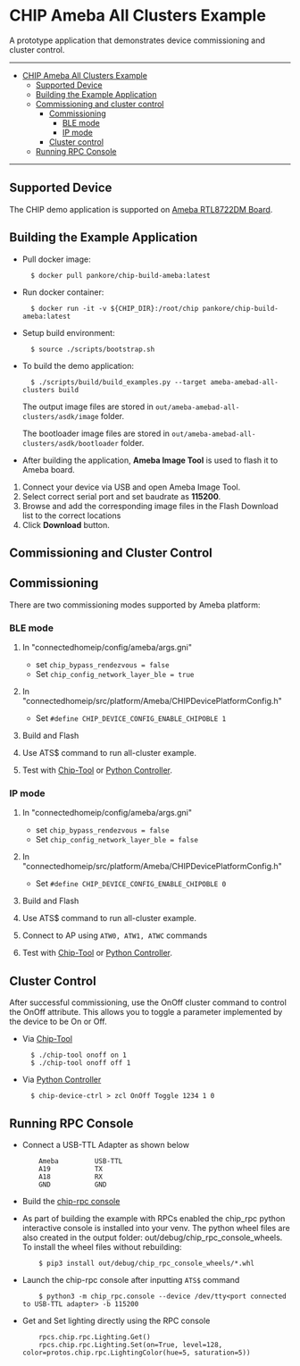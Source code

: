 # CHIP Ameba All Clusters Example

A prototype application that demonstrates device commissioning and cluster
control.

---

-   [CHIP Ameba All Clusters Example](#chip-ameba-all-clusters-example)
    -   [Supported Device](#supported-device)
    -   [Building the Example Application](#building-the-example-application)
    -   [Commissioning and cluster control](#commissioning-and-cluster-control)
        -   [Commissioning](#commissioning)
            -   [BLE mode](#ble-mode)
            -   [IP mode](#ip-mode)
        -   [Cluster control](#cluster-control)
    -   [Running RPC Console](#running-rpc-console)

---

## Supported Device

The CHIP demo application is supported on
[Ameba RTL8722DM Board](https://www.amebaiot.com/en/amebad).

## Building the Example Application

-   Pull docker image:

          $ docker pull pankore/chip-build-ameba:latest

-   Run docker container:

          $ docker run -it -v ${CHIP_DIR}:/root/chip pankore/chip-build-ameba:latest

-   Setup build environment:

          $ source ./scripts/bootstrap.sh

-   To build the demo application:

          $ ./scripts/build/build_examples.py --target ameba-amebad-all-clusters build

    The output image files are stored in
    `out/ameba-amebad-all-clusters/asdk/image` folder.

    The bootloader image files are stored in
    `out/ameba-amebad-all-clusters/asdk/bootloader` folder.

-   After building the application, **Ameba Image Tool** is used to flash it to
    Ameba board.

1. Connect your device via USB and open Ameba Image Tool.
2. Select correct serial port and set baudrate as **115200**.
3. Browse and add the corresponding image files in the Flash Download list to
   the correct locations
4. Click **Download** button.

## Commissioning and Cluster Control

## Commissioning

There are two commissioning modes supported by Ameba platform:

### BLE mode

1. In "connectedhomeip/config/ameba/args.gni"

    - set `chip_bypass_rendezvous = false`
    - Set `chip_config_network_layer_ble = true`

2. In "connectedhomeip/src/platform/Ameba/CHIPDevicePlatformConfig.h"

    - Set `#define CHIP_DEVICE_CONFIG_ENABLE_CHIPOBLE 1`

3. Build and Flash
4. Use ATS\$ command to run all-cluster example.
5. Test with
   [Chip-Tool](https://github.com/project-chip/connectedhomeip/tree/master/examples/chip-tool)
   or
   [Python Controller](https://github.com/project-chip/connectedhomeip/blob/master/docs/guides/python_chip_controller_building.md).

### IP mode

1. In "connectedhomeip/config/ameba/args.gni"

    - set `chip_bypass_rendezvous = false`
    - Set `chip_config_network_layer_ble = false`

2. In "connectedhomeip/src/platform/Ameba/CHIPDevicePlatformConfig.h"

    - Set `#define CHIP_DEVICE_CONFIG_ENABLE_CHIPOBLE 0`

3. Build and Flash
4. Use ATS\$ command to run all-cluster example.
5. Connect to AP using `ATW0, ATW1, ATWC` commands
6. Test with
   [Chip-Tool](https://github.com/project-chip/connectedhomeip/tree/master/examples/chip-tool)
   or
   [Python Controller](https://github.com/project-chip/connectedhomeip/blob/master/docs/guides/python_chip_controller_building.md).

## Cluster Control

After successful commissioning, use the OnOff cluster command to control the
OnOff attribute. This allows you to toggle a parameter implemented by the device
to be On or Off.

-   Via
    [Chip-Tool](https://github.com/project-chip/connectedhomeip/tree/master/examples/chip-tool#using-the-client-to-send-matter-commands)

          $ ./chip-tool onoff on 1
          $ ./chip-tool onoff off 1

-   Via
    [Python Controller](https://github.com/project-chip/connectedhomeip/blob/master/docs/guides/python_chip_controller_building.md#step-8-control-application-zcl-clusters)

          $ chip-device-ctrl > zcl OnOff Toggle 1234 1 0

## Running RPC Console

-   Connect a USB-TTL Adapter as shown below

            Ameba         USB-TTL
            A19           TX
            A18           RX
            GND           GND

-   Build the
    [chip-rpc console](https://github.com/project-chip/connectedhomeip/tree/master/examples/common/pigweed/rpc_console)

-   As part of building the example with RPCs enabled the chip_rpc python
    interactive console is installed into your venv. The python wheel files are
    also created in the output folder: out/debug/chip_rpc_console_wheels. To
    install the wheel files without rebuilding:

            $ pip3 install out/debug/chip_rpc_console_wheels/*.whl

-   Launch the chip-rpc console after inputting `ATS$` command

            $ python3 -m chip_rpc.console --device /dev/tty<port connected to USB-TTL adapter> -b 115200

-   Get and Set lighting directly using the RPC console

            rpcs.chip.rpc.Lighting.Get()
            rpcs.chip.rpc.Lighting.Set(on=True, level=128, color=protos.chip.rpc.LightingColor(hue=5, saturation=5))
